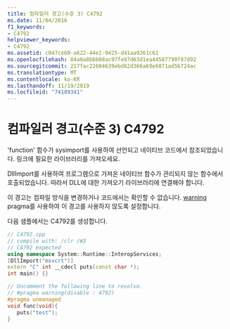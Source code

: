 ```yaml
---
title: 컴파일러 경고(수준 3) C4792
ms.date: 11/04/2016
f1_keywords:
- C4792
helpviewer_keywords:
- C4792
ms.assetid: c047ce69-a622-44e1-9425-d41aa9261c61
ms.openlocfilehash: 84a8a8bbb08ac97fe87d63d1ea44587790f87d92
ms.sourcegitcommit: 217fac22604639ebd62d366a69e6071ad5b724ac
ms.translationtype: MT
ms.contentlocale: ko-KR
ms.lasthandoff: 11/19/2019
ms.locfileid: "74189341"
---
```

# <a name="compiler-warning-level-3-c4792"></a>컴파일러 경고(수준 3) C4792

'function' 함수가 sysimport를 사용하여 선언되고 네이티브 코드에서 참조되었습니다. 링크에 필요한 라이브러리를 가져오세요.

DllImport를 사용하여 프로그램으로 가져온 네이티브 함수가 관리되지 않는 함수에서 호출되었습니다. 따라서 DLL에 대한 가져오기 라이브러리에 연결해야 합니다.

이 경고는 컴파일 방식을 변경하거나 코드에서는 확인할 수 없습니다. [warning](../../preprocessor/warning.md) pragma를 사용하여 이 경고를 사용하지 않도록 설정합니다.

다음 샘플에서는 C4792를 생성합니다.

```cpp
// C4792.cpp
// compile with: /clr /W3
// C4792 expected
using namespace System::Runtime::InteropServices;
[DllImport("msvcrt")]
extern "C" int __cdecl puts(const char *);
int main() {}

// Uncomment the following line to resolve.
// #pragma warning(disable : 4792)
#pragma unmanaged
void func(void){
   puts("test");
}
```